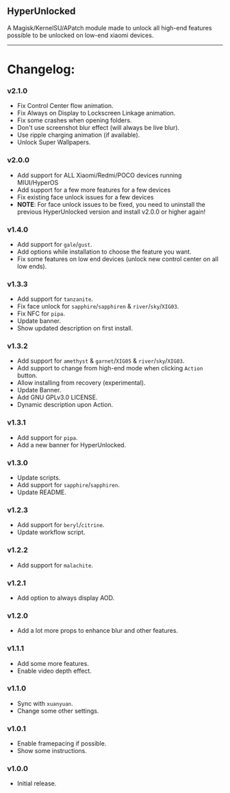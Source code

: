 ##  HyperUnlocked
A Magisk/KernelSU/APatch module made to unlock all high-end features possible to be unlocked on low-end xiaomi devices.

---

# Changelog:
### v2.1.0
- Fix Control Center flow animation.
- Fix Always on Display to Lockscreen Linkage animation.
- Fix some crashes when opening folders.
- Don't use screenshot blur effect (will always be live blur).
- Use ripple charging animation (if available).
- Unlock Super Wallpapers.

### v2.0.0
- Add support for ALL Xiaomi/Redmi/POCO devices running MIUI/HyperOS
- Add support for a few more features for a few devices
- Fix existing face unlock issues for a few devices
- **NOTE**: For face unlock issues to be fixed, you need to uninstall the previous HyperUnlocked version and install v2.0.0 or higher again!

### v1.4.0
- Add support for `gale`/`gust`.
- Add options while installation to choose the feature you want.
- Fix some features on low end devices (unlock new control center on all low ends).

### v1.3.3
- Add support for `tanzanite`.
- Fix face unlock for `sapphire`/`sapphiren` & `river`/`sky`/`XIG03`.
- Fix NFC for `pipa`.
- Update banner.
- Show updated description on first install.

### v1.3.2
- Add support for `amethyst` & `garnet`/`XIG05` & `river`/`sky`/`XIG03`.
- Add support to change from high-end mode when clicking `Action` button.
- Allow installing from recovery (experimental).
- Update Banner.
- Add GNU GPLv3.0 LICENSE.
- Dynamic description upon Action.

### v1.3.1
- Add support for `pipa`.
- Add a new banner for HyperUnlocked.

### v1.3.0
- Update scripts.
- Add support for `sapphire`/`sapphiren`.
- Update README.

### v1.2.3
- Add support for `beryl`/`citrine`.
- Update workflow script.

###  v1.2.2
- Add support for `malachite`.

###  v1.2.1
- Add option to always display AOD.

###  v1.2.0
- Add a lot more props to enhance blur and other features.

###  v1.1.1
- Add some more features.  
- Enable video depth effect.

###  v1.1.0
- Sync with `xuanyuan`.  
- Change some other settings.

###  v1.0.1
- Enable framepacing if possible.  
- Show some instructions.

###  v1.0.0
- Initial release.
